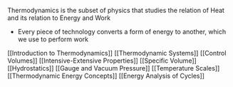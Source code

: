 Thermodynamics is the subset of physics that studies the relation of Heat and its relation to Energy and Work
- Every piece of technology converts a form of energy to another, which we use to perform work

[[Introduction to Thermodynamics]]
[[Thermodynamic Systems]]
[[Control Volumes]]
[[Intensive-Extensive Properties]]
[[Specific Volume]]
[[Hydrostatics]]
[[Gauge and Vacuum Pressure]]
[[Temperature Scales]]
[[Thermodynamic Energy Concepts]]
[[Energy Analysis of Cycles]]
